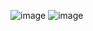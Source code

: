 ![image](https://github.com/user-attachments/assets/054fdcb9-3fa2-447b-8daf-caffd9183c3f)
![image](https://github.com/user-attachments/assets/ee805c8a-6b47-48cc-a1bb-d8b83839664b)
